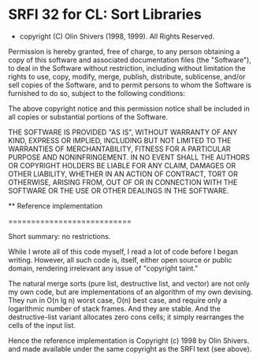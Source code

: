 # SRFI 32 for CL: Sort Libraries

- copyright (C) Olin Shivers (1998, 1999). 
All Rights Reserved. 

Permission is hereby granted, free of charge, to any person obtaining
a copy of this software and associated documentation files (the
"Software"), to deal in the Software without restriction, including
without limitation the rights to use, copy, modify, merge, publish,
distribute, sublicense, and/or sell copies of the Software, and to
permit persons to whom the Software is furnished to do so, subject to
the following conditions:

The above copyright notice and this permission notice shall be
included in all copies or substantial portions of the Software.

THE SOFTWARE IS PROVIDED "AS IS", WITHOUT WARRANTY OF ANY KIND,
EXPRESS OR IMPLIED, INCLUDING BUT NOT LIMITED TO THE WARRANTIES OF
MERCHANTABILITY, FITNESS FOR A PARTICULAR PURPOSE AND
NONINFRINGEMENT. IN NO EVENT SHALL THE AUTHORS OR COPYRIGHT HOLDERS BE
LIABLE FOR ANY CLAIM, DAMAGES OR OTHER LIABILITY, WHETHER IN AN ACTION
OF CONTRACT, TORT OR OTHERWISE, ARISING FROM, OUT OF OR IN CONNECTION
WITH THE SOFTWARE OR THE USE OR OTHER DEALINGS IN THE SOFTWARE.

** Reference implementation

===========================

Short summary: no restrictions.

While I wrote all of this code myself, I read a lot of code before I began
writing. However, all such code is, itself, either open source or public
domain, rendering irrelevant any issue of "copyright taint."

The natural merge sorts (pure list, destructive list, and vector) are not only
my own code, but are implementations of an algorithm of my own devising. They
run in O(n lg n) worst case, O(n) best case, and require only a logarithmic
number of stack frames. And they are stable. And the destructive-list variant
allocates zero cons cells; it simply rearranges the cells of the input list.

Hence the reference implementation is
    Copyright (c) 1998 by Olin Shivers.
and made available under the same copyright as the SRFI text (see above).
